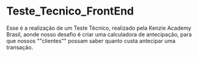 # Teste_Tecnico_FrontEnd
Esse é a realização de um Teste Técnico, realizado pela Kenzie Academy Brasil, aonde nosso desafio é criar uma calculadora de antecipação, para que nossos ""clientes"" possam saber quanto custa antecipar uma transação.
